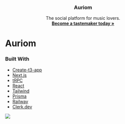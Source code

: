 <!-- PROJECT LOGO -->
<p align="center">

  <h3 align="center ">Auriom</h3>

  <p align="center">
    The social platform for music lovers.
    <br />
    <a href="https://www.auriom.club/"><strong>Become a tastemaker today »</strong></a>
    <br />

  </p>
</p>

# Auriom

<!-- ABOUT THE PROJECT -->

### Built With

- [Create-t3-app](https://create.t3.gg/)
- [Next.js](https://nextjs.org/)
- [tRPC](https://trpc.io/)
- [React](https://reactjs.org/)
- [Tailwind](https://tailwindcss.com/)
- [Prisma](https://prisma.io/)
- [Railway](https://railway.app/)
- [Clerk.dev](https://clerk.dev/)

<!-- GETTING STARTED -->

[<img src="https://cal.com/powered-by-vercel.svg">](https://vercel.com/?utm_source=calend-so&utm_campaign=oss)
